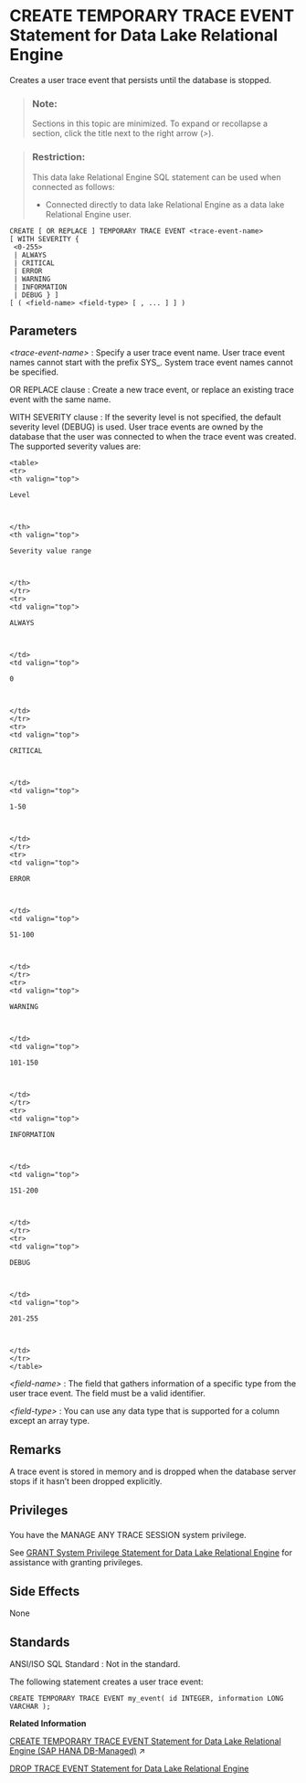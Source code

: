 <!-- loio816cfdb66ce21014b8ff8c954b0293b5 -->

# CREATE TEMPORARY TRACE EVENT Statement for Data Lake Relational Engine

Creates a user trace event that persists until the database is stopped.



> ### Note:  
> Sections in this topic are minimized. To expand or recollapse a section, click the title next to the right arrow \(*\>*\).



> ### Restriction:  
> This data lake Relational Engine SQL statement can be used when connected as follows:
> 
> -   Connected directly to data lake Relational Engine as a data lake Relational Engine user.



```
CREATE [ OR REPLACE ] TEMPORARY TRACE EVENT <trace-event-name> 
[ WITH SEVERITY {
 <0-255>
 | ALWAYS
 | CRITICAL
 | ERROR
 | WARNING
 | INFORMATION
 | DEBUG } ]
[ ( <field-name> <field-type> [ , ... ] ] )
```



<a name="loio816cfdb66ce21014b8ff8c954b0293b5__create_temp_trace_event_parameters1"/>

## Parameters

  *<trace-event-name\>* 
 :   Specify a user trace event name. User trace event names cannot start with the prefix SYS\_. System trace event names cannot be specified.

  OR REPLACE clause
 :   Create a new trace event, or replace an existing trace event with the same name.

  WITH SEVERITY clause
 :   If the severity level is not specified, the default severity level \(DEBUG\) is used. User trace events are owned by the database that the user was connected to when the trace event was created. The supported severity values are:


    <table>
    <tr>
    <th valign="top">

    Level


    
    </th>
    <th valign="top">

    Severity value range


    
    </th>
    </tr>
    <tr>
    <td valign="top">

    ALWAYS


    
    </td>
    <td valign="top">

    0


    
    </td>
    </tr>
    <tr>
    <td valign="top">

    CRITICAL


    
    </td>
    <td valign="top">

    1-50


    
    </td>
    </tr>
    <tr>
    <td valign="top">

    ERROR


    
    </td>
    <td valign="top">

    51-100


    
    </td>
    </tr>
    <tr>
    <td valign="top">

    WARNING


    
    </td>
    <td valign="top">

    101-150


    
    </td>
    </tr>
    <tr>
    <td valign="top">

    INFORMATION


    
    </td>
    <td valign="top">

    151-200


    
    </td>
    </tr>
    <tr>
    <td valign="top">

    DEBUG


    
    </td>
    <td valign="top">

    201-255


    
    </td>
    </tr>
    </table>
    
   *<field-name\>* 
 :   The field that gathers information of a specific type from the user trace event. The field must be a valid identifier.

   *<field-type\>* 
 :   You can use any data type that is supported for a column except an array type.

 

<a name="loio816cfdb66ce21014b8ff8c954b0293b5__create_temp_trace_event_remarks1"/>

## Remarks

A trace event is stored in memory and is dropped when the database server stops if it hasn’t been dropped explicitly.



<a name="loio816cfdb66ce21014b8ff8c954b0293b5__create_temp_trace_event_privileges1"/>

## Privileges



### 

You have the MANAGE ANY TRACE SESSION system privilege.

See [GRANT System Privilege Statement for Data Lake Relational Engine](grant-system-privilege-statement-for-data-lake-relational-engine-a3dfcb0.md) for assistance with granting privileges.



<a name="loio816cfdb66ce21014b8ff8c954b0293b5__create_temp_trace_event_side_effects1"/>

## Side Effects

None



<a name="loio816cfdb66ce21014b8ff8c954b0293b5__create_temp_trace_event_standards1"/>

## Standards

 ANSI/ISO SQL Standard
 :   Not in the standard.

 

The following statement creates a user trace event:

```
CREATE TEMPORARY TRACE EVENT my_event( id INTEGER, information LONG VARCHAR );
```

**Related Information**  


[CREATE TEMPORARY TRACE EVENT Statement for Data Lake Relational Engine (SAP HANA DB-Managed)](https://help.sap.com/viewer/a898e08b84f21015969fa437e89860c8/2023_1_QRC/en-US/648c6bf7ab2444cd8182c4a06d3dad86.html "Creates a user trace event that persists until the database is stopped.") :arrow_upper_right:

[DROP TRACE EVENT Statement for Data Lake Relational Engine](drop-trace-event-statement-for-data-lake-relational-engine-816f81a.md "Drops a user-defined trace event.")

